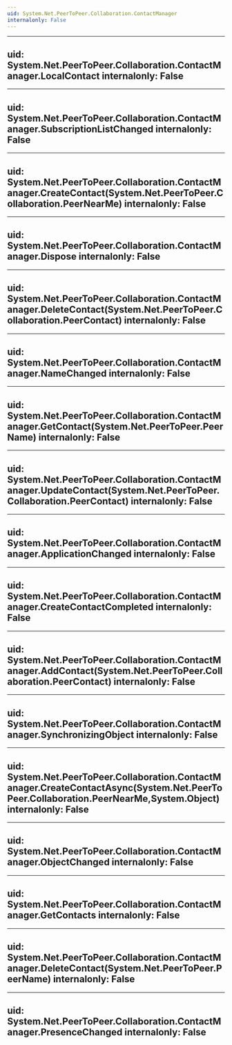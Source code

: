 ```yaml
---
uid: System.Net.PeerToPeer.Collaboration.ContactManager
internalonly: False
---
```


---
uid: System.Net.PeerToPeer.Collaboration.ContactManager.LocalContact
internalonly: False
---

---
uid: System.Net.PeerToPeer.Collaboration.ContactManager.SubscriptionListChanged
internalonly: False
---

---
uid: System.Net.PeerToPeer.Collaboration.ContactManager.CreateContact(System.Net.PeerToPeer.Collaboration.PeerNearMe)
internalonly: False
---

---
uid: System.Net.PeerToPeer.Collaboration.ContactManager.Dispose
internalonly: False
---

---
uid: System.Net.PeerToPeer.Collaboration.ContactManager.DeleteContact(System.Net.PeerToPeer.Collaboration.PeerContact)
internalonly: False
---

---
uid: System.Net.PeerToPeer.Collaboration.ContactManager.NameChanged
internalonly: False
---

---
uid: System.Net.PeerToPeer.Collaboration.ContactManager.GetContact(System.Net.PeerToPeer.PeerName)
internalonly: False
---

---
uid: System.Net.PeerToPeer.Collaboration.ContactManager.UpdateContact(System.Net.PeerToPeer.Collaboration.PeerContact)
internalonly: False
---

---
uid: System.Net.PeerToPeer.Collaboration.ContactManager.ApplicationChanged
internalonly: False
---

---
uid: System.Net.PeerToPeer.Collaboration.ContactManager.CreateContactCompleted
internalonly: False
---

---
uid: System.Net.PeerToPeer.Collaboration.ContactManager.AddContact(System.Net.PeerToPeer.Collaboration.PeerContact)
internalonly: False
---

---
uid: System.Net.PeerToPeer.Collaboration.ContactManager.SynchronizingObject
internalonly: False
---

---
uid: System.Net.PeerToPeer.Collaboration.ContactManager.CreateContactAsync(System.Net.PeerToPeer.Collaboration.PeerNearMe,System.Object)
internalonly: False
---

---
uid: System.Net.PeerToPeer.Collaboration.ContactManager.ObjectChanged
internalonly: False
---

---
uid: System.Net.PeerToPeer.Collaboration.ContactManager.GetContacts
internalonly: False
---

---
uid: System.Net.PeerToPeer.Collaboration.ContactManager.DeleteContact(System.Net.PeerToPeer.PeerName)
internalonly: False
---

---
uid: System.Net.PeerToPeer.Collaboration.ContactManager.PresenceChanged
internalonly: False
---
